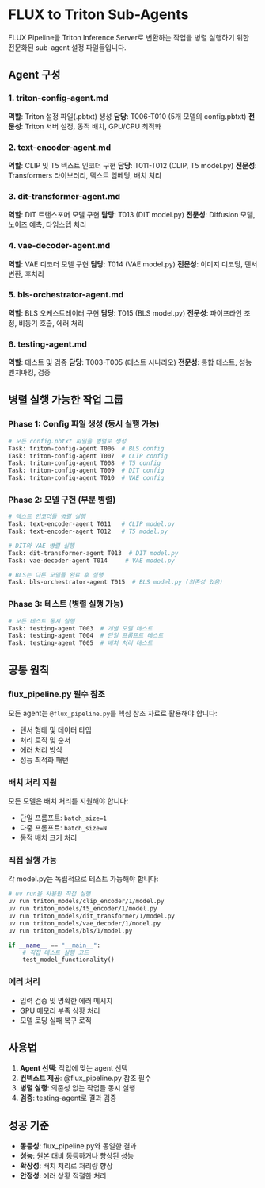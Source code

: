 # FLUX to Triton Sub-Agents

FLUX Pipeline을 Triton Inference Server로 변환하는 작업을 병렬 실행하기 위한 전문화된 sub-agent 설정 파일들입니다.

## Agent 구성

### 1. triton-config-agent.md
**역할**: Triton 설정 파일(.pbtxt) 생성
**담당**: T006-T010 (5개 모델의 config.pbtxt)
**전문성**: Triton 서버 설정, 동적 배치, GPU/CPU 최적화

### 2. text-encoder-agent.md
**역할**: CLIP 및 T5 텍스트 인코더 구현
**담당**: T011-T012 (CLIP, T5 model.py)
**전문성**: Transformers 라이브러리, 텍스트 임베딩, 배치 처리

### 3. dit-transformer-agent.md
**역할**: DIT 트랜스포머 모델 구현
**담당**: T013 (DIT model.py)
**전문성**: Diffusion 모델, 노이즈 예측, 타임스텝 처리

### 4. vae-decoder-agent.md
**역할**: VAE 디코더 모델 구현
**담당**: T014 (VAE model.py)
**전문성**: 이미지 디코딩, 텐서 변환, 후처리

### 5. bls-orchestrator-agent.md
**역할**: BLS 오케스트레이터 구현
**담당**: T015 (BLS model.py)
**전문성**: 파이프라인 조정, 비동기 호출, 에러 처리

### 6. testing-agent.md
**역할**: 테스트 및 검증
**담당**: T003-T005 (테스트 시나리오)
**전문성**: 통합 테스트, 성능 벤치마킹, 검증

## 병렬 실행 가능한 작업 그룹

### Phase 1: Config 파일 생성 (동시 실행 가능)
```bash
# 모든 config.pbtxt 파일을 병렬로 생성
Task: triton-config-agent T006  # BLS config
Task: triton-config-agent T007  # CLIP config
Task: triton-config-agent T008  # T5 config
Task: triton-config-agent T009  # DIT config
Task: triton-config-agent T010  # VAE config
```

### Phase 2: 모델 구현 (부분 병렬)
```bash
# 텍스트 인코더들 병렬 실행
Task: text-encoder-agent T011   # CLIP model.py
Task: text-encoder-agent T012   # T5 model.py

# DIT와 VAE 병렬 실행
Task: dit-transformer-agent T013  # DIT model.py
Task: vae-decoder-agent T014     # VAE model.py

# BLS는 다른 모델들 완료 후 실행
Task: bls-orchestrator-agent T015  # BLS model.py (의존성 있음)
```

### Phase 3: 테스트 (병렬 실행 가능)
```bash
# 모든 테스트 동시 실행
Task: testing-agent T003  # 개별 모델 테스트
Task: testing-agent T004  # 단일 프롬프트 테스트
Task: testing-agent T005  # 배치 처리 테스트
```

## 공통 원칙

### flux_pipeline.py 필수 참조
모든 agent는 `@flux_pipeline.py`를 핵심 참조 자료로 활용해야 합니다:
- 텐서 형태 및 데이터 타입
- 처리 로직 및 순서
- 에러 처리 방식
- 성능 최적화 패턴

### 배치 처리 지원
모든 모델은 배치 처리를 지원해야 합니다:
- 단일 프롬프트: `batch_size=1`
- 다중 프롬프트: `batch_size=N`
- 동적 배치 크기 처리

### 직접 실행 가능
각 model.py는 독립적으로 테스트 가능해야 합니다:
```bash
# uv run을 사용한 직접 실행
uv run triton_models/clip_encoder/1/model.py
uv run triton_models/t5_encoder/1/model.py
uv run triton_models/dit_transformer/1/model.py
uv run triton_models/vae_decoder/1/model.py
uv run triton_models/bls/1/model.py
```

```python
if __name__ == "__main__":
    # 직접 테스트 실행 코드
    test_model_functionality()
```

### 에러 처리
- 입력 검증 및 명확한 에러 메시지
- GPU 메모리 부족 상황 처리
- 모델 로딩 실패 복구 로직

## 사용법

1. **Agent 선택**: 작업에 맞는 agent 선택
2. **컨텍스트 제공**: @flux_pipeline.py 참조 필수
3. **병렬 실행**: 의존성 없는 작업들 동시 실행
4. **검증**: testing-agent로 결과 검증

## 성공 기준

- **동등성**: flux_pipeline.py와 동일한 결과
- **성능**: 원본 대비 동등하거나 향상된 성능
- **확장성**: 배치 처리로 처리량 향상
- **안정성**: 에러 상황 적절한 처리